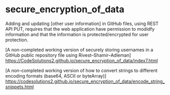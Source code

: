 # secure_encryption_of_data

Adding and updating [other user information] in GitHub files, using REST API PUT, requires that the web application have permission to modidfy information and that the information is protected/encrypted for user protection.


[A non-completed working version of securely storing usernames in a GitHub public repository file using Rivest–Shamir–Adleman] https://CodeSolutions2.github.io/secure_encryption_of_data/index7.html

[A non-completed working version of how to convert strings to different encoding formats (base64, ASCII or byteArray)] https://codesolutions2.github.io/secure_encryption_of_data/encode_string_snippets.html
